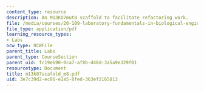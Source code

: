 ```yaml
---
content_type: resource
description: An M13KO7mut8 scaffold to facilitate refactoring work.
file: /media/courses/20-109-laboratory-fundamentals-in-biological-engineering-fall-2007/3e7c39d2ec86e2a58fed363ef2165813_m13k07scafold_m8.pdf
file_type: application/pdf
learning_resource_types:
- Labs
ocw_type: OCWFile
parent_title: Labs
parent_type: CourseSection
parent_uid: fc19e690-0ca7-af8b-d48d-3a5a9e329f01
resourcetype: Document
title: m13k07scafold_m8.pdf
uid: 3e7c39d2-ec86-e2a5-8fed-363ef2165813
---
```

